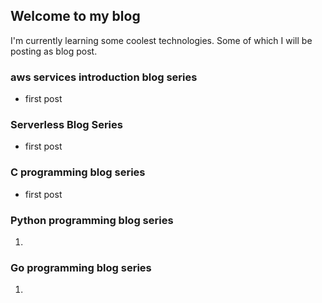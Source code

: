## Welcome to my blog


I'm currently learning some coolest technologies. Some of which I will be posting as blog post.

### aws services introduction blog series
- first post

### Serverless Blog Series
- first post

### C programming blog series
- first post

### Python programming blog series
1.

### Go programming blog series
1.
